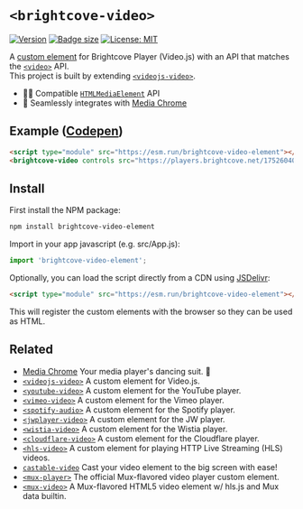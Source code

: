 # `<brightcove-video>`

[![Version](https://img.shields.io/npm/v/brightcove-video-element?style=flat-square)](https://www.npmjs.com/package/brightcove-video-element)
[![Badge size](https://img.badgesize.io/https:/cdn.jsdelivr.net/npm/brightcove-video-element/+esm?label=gzip&compression=gzip&style=flat-square)](https://cdn.jsdelivr.net/npm/brightcove-video-element/+esm)
[![License: MIT](https://img.shields.io/badge/License-MIT-blue.svg)](https://opensource.org/licenses/MIT)

A [custom element](https://developer.mozilla.org/en-US/docs/Web/Web_Components/Using_custom_elements) for Brightcove Player (Video.js) with an API that matches the [`<video>`](https://developer.mozilla.org/en-US/docs/Web/HTML/Element/video) API.  
This project is built by extending [`<videojs-video>`](https://github.com/luwes/videojs-video-element).

- 🏄‍♂️ Compatible [`HTMLMediaElement`](https://developer.mozilla.org/en-US/docs/Web/API/HTMLMediaElement) API
- 🕺 Seamlessly integrates with [Media Chrome](https://github.com/muxinc/media-chrome)

## Example ([Codepen](https://codepen.io/rrisland/pen/BaqXvWg))

<!-- prettier-ignore -->
```html
<script type="module" src="https://esm.run/brightcove-video-element"></script>
<brightcove-video controls src="https://players.brightcove.net/1752604059001/Nynfq6Yde_default/index.html?videoId=4029697544001"></brightcove-video>
```

## Install

First install the NPM package:

```bash
npm install brightcove-video-element
```

Import in your app javascript (e.g. src/App.js):

```js
import 'brightcove-video-element';
```

Optionally, you can load the script directly from a CDN using [JSDelivr](https://www.jsdelivr.com/):

<!-- prettier-ignore -->
```html
<script type="module" src="https://esm.run/brightcove-video-element"></script>
```

This will register the custom elements with the browser so they can be used as HTML.

## Related

- [Media Chrome](https://github.com/muxinc/media-chrome) Your media player's dancing suit. 🕺
- [`<videojs-video>`](https://github.com/luwes/videojs-video-element) A custom element for Video.js.
- [`<youtube-video>`](https://github.com/muxinc/youtube-video-element) A custom element for the YouTube player.
- [`<vimeo-video>`](https://github.com/luwes/vimeo-video-element) A custom element for the Vimeo player.
- [`<spotify-audio>`](https://github.com/luwes/spotify-audio-element) A custom element for the Spotify player.
- [`<jwplayer-video>`](https://github.com/luwes/jwplayer-video-element) A custom element for the JW player.
- [`<wistia-video>`](https://github.com/luwes/wistia-video-element) A custom element for the Wistia player.
- [`<cloudflare-video>`](https://github.com/luwes/cloudflare-video-element) A custom element for the Cloudflare player.
- [`<hls-video>`](https://github.com/muxinc/hls-video-element) A custom element for playing HTTP Live Streaming (HLS) videos.
- [`castable-video`](https://github.com/muxinc/castable-video) Cast your video element to the big screen with ease!
- [`<mux-player>`](https://github.com/muxinc/elements/tree/main/packages/mux-player) The official Mux-flavored video player custom element.
- [`<mux-video>`](https://github.com/muxinc/elements/tree/main/packages/mux-video) A Mux-flavored HTML5 video element w/ hls.js and Mux data builtin.
